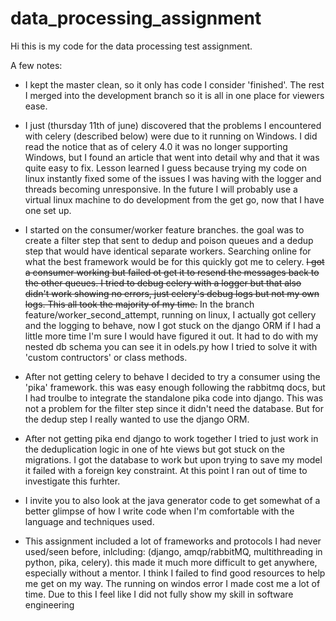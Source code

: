 # data_processing_assignment

Hi this is my code for the data processing test assignment. 

A few notes:

* I kept the master clean, so it only has code I consider 'finished'.
The rest I merged into the development branch so it is all in one place for viewers ease.

* I just (thursday 11th of june) discovered that the problems I encountered with celery (described below) were due to it running on Windows. I did read the notice that as of celery 4.0 it was no longer supporting Windows, but I found an article that went into detail why and that it was quite easy to fix. Lesson learned I guess because trying my code on linux instantly fixed some of the issues I was having with the logger and threads becoming unresponsive. In the future I will probably use a virtual linux machine to do development from the get go, now that I have one set up.

* I started on the consumer/worker feature branches. the goal was to create a filter step that sent to dedup and poison queues and a dedup step that would have identical separate workers. Searching online for what the best framework would be for this quickly got me to celery. ~~I got a consumer working but failed ot get it to resend the messages back to the other queues. I tried to debug celery with a logger but that also didn't work showing no errors, just celery's debug logs but not my own logs. This all took the majority of my time.~~ In the branch feature/worker_second_attempt, running on linux, I actually got cellery and the logging to behave, now I got stuck on the django ORM if I had a little more time I'm sure I would have figured it out. It had to do with my nested db schema you can see it in odels.py how I tried to solve it with 'custom contructors' or class methods. 

* After not getting celery to behave I decided to try a consumer using the 'pika' framework. this was easy enough following the rabbitmq docs, but I had troulbe to integrate the standalone pika code into django. This was not a problem for the filter step since it didn't need the database. But for the dedup step I really wanted to use the django ORM.

* After not getting pika end django to work together I tried to just work in the deduplication logic in one of hte views but got stuck on the migrations. I got the database to work but upon trying to save my model it failed with a foreign key constraint. At this point I ran out of time to investigate this furhter.

* I invite you to also look at the java generator code to get somewhat of a better glimpse of how I write code when I'm comfortable with the language and techniques used.

* This assignment included a lot of frameworks and protocols I had never used/seen before, inlcluding: (django, amqp/rabbitMQ, multithreading in python, pika, celery). this made it much more difficult to get anywhere, especially without a mentor. I think I failed to find good resources to help me get on my way. The running on windos error I made cost me a lot of time. Due to this I feel like I did not fully show my skill in software engineering
